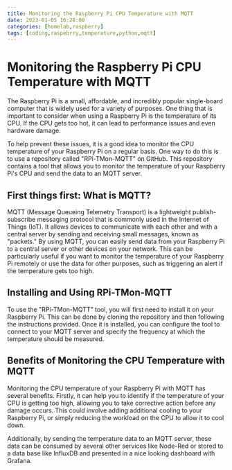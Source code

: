 ```yaml
---
title: Monitoring the Raspberry Pi CPU Temperature with MQTT
date: 2023-01-05 16:28:00
categories: [homelab,raspberry]
tags: [coding,raspebrry,temperature,python,mqtt]
---
```


# Monitoring the Raspberry Pi CPU Temperature with MQTT

The Raspberry Pi is a small, affordable, and incredibly popular single-board computer that is widely used for a variety of purposes. One thing that is important to consider when using a Raspberry Pi is the temperature of its CPU. If the CPU gets too hot, it can lead to performance issues and even hardware damage.
  
To help prevent these issues, it is a good idea to monitor the CPU temperature of your Raspberry Pi on a regular basis. One way to do this is to use a repository called "RPi-TMon-MQTT" on GitHub. This repository contains a tool that allows you to monitor the temperature of your Raspberry Pi's CPU and send the data to an MQTT server.

## First things first: What is MQTT?
MQTT (Message Queueing Telemetry Transport) is a lightweight publish-subscribe messaging protocol that is commonly used in the Internet of Things (IoT). It allows devices to communicate with each other and with a central server by sending and receiving small messages, known as "packets." By using MQTT, you can easily send data from your Raspberry Pi to a central server or other devices on your network. This can be particularly useful if you want to monitor the temperature of your Raspberry Pi remotely or use the data for other purposes, such as triggering an alert if the temperature gets too high.

## Installing and Using RPi-TMon-MQTT
To use the "RPi-TMon-MQTT" tool, you will first need to install it on your Raspberry Pi. This can be done by cloning the repository and then following the instructions provided. Once it is installed, you can configure the tool to connect to your MQTT server and specify the frequency at which the temperature should be measured.

## Benefits of Monitoring the CPU Temperature with MQTT
Monitoring the CPU temperature of your Raspberry Pi with MQTT has several benefits. Firstly, it can help you to identify if the temperature of your CPU is getting too high, allowing you to take corrective action before any damage occurs. This could involve adding additional cooling to your Raspberry Pi, or simply reducing the workload on the CPU to allow it to cool down.

Additionally, by sending the temperature data to an MQTT server, these data can be consumed by several other services like Node-Red or stored to a data base like InfluxDB and presented in a nice looking dashboard with Grafana.